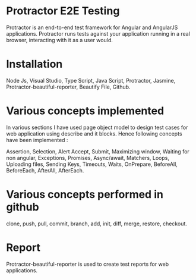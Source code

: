# Protractor E2E Testing

Protractor is an end-to-end test framework for Angular and AngularJS applications. Protractor runs tests against your application running in a real browser, interacting with it as a user would.


# Installation

Node Js,
Visual Studio,
Type Script,
Java Script,
Protractor,
Jasmine,
Protractor-beautiful-reporter,
Beautify File,
Github.


# Various concepts implemented

In various sections I have used page object model to design test cases for web application using describe and it blocks. Hence following concepts have been implemented :

Assertion,
Selection, 
Alert Accept,
Submit,
Maximizing window,
Waiting for non angular, 
Exceptions,
Promises, 
Async/await,
Matchers,
Loops,
Uploading files,
Sending Keys,
Timeouts,
Waits,
OnPrepare,
BeforeAll,
BeforeEach,
AfterAll,
AfterEach.

# Various concepts performed in github

clone,
push,
pull,
commit,
branch,
add,
init,
diff,
merge,
restore,
checkout.


# Report

Protractor-beautiful-reporter is used to create test reports for web applications.



